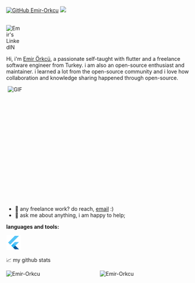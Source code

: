 

<br />

[![GitHub Emir-Orkcu](https://img.shields.io/github/followers/Emir-Orkcu?label=follow&style=social)](https://github.com/Emir-Orkcu)
![](https://visitor-badge.glitch.me/badge?page_id=Emir-Orkcu.Emir-Orkcu)

<br />
</a>

<a href="https://www.linkedin.com/in/emir-%C3%B6rkc%C3%BC-b3b9081b8/">
  <img align="left" alt="Emir's LinkedIN" width="40px"    src="https://img.icons8.com/fluency/48/000000/linkedin.png" />
</a>

<br />
<br />
<br />
<br />


Hi, i'm [Emir Örkcü](https://Emirorkcu.me/), a passionate self-taught with flutter and a freelance software engineer from Turkey.
i am also an open-source enthusiast and maintainer. i learned a lot from the open-source community and i love how collaboration and knowledge sharing happened through open-source.

  <img align="right" alt="GIF" src="https://github.com/abhisheknaiidu/abhisheknaiidu/blob/master/code.gif?raw=true" width="500" height="320" />
  
- 💼 any freelance work? do reach, [email](mailto:Emirorkcu@gmail.com) :)
- 💬 ask me about anything, i am happy to help;

**languages and tools:**  

<code><img height="40" src="https://raw.githubusercontent.com/github/explore/80688e429a7d4ef2fca1e82350fe8e3517d3494d/topics/flutter/flutter.png"></code>

📈 my github stats
<br />

 <p><img align="left" src="https://github-readme-stats.vercel.app/api/top-langs?username=Emir-Orkcu&show_icons=true&locale=en&layout=compact" alt="Emir-Orkcu" /></p>
<p align="center"> <img src="https://github-readme-stats.vercel.app/api?username=Emir-Orkcu&show_icons=true&theme=gotham" alt="Emir-Orkcu" />




